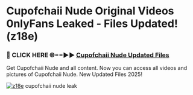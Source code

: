 # Cupofchaii Nude Original Videos 0nlyFans Leaked - Files Updated! (z18e)

<h3>🔴 CLICK HERE 🌐==►► <a href="https://tinyurl.com/52m3yx9h" rel="nofollow">Cupofchaii Nude Updated Files</a></h3>

Get Cupofchaii Nude and all content. Now you can access all videos and pictures of Cupofchaii Nude. New Updated Files 2025!

[![z18e](https://i.imgur.com/TnHtlc8.gif)](https://tinyurl.com/52m3yx9h)
cupofchaii nude leak